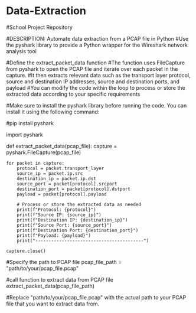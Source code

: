 # Data-Extraction
#School Project Repository

#DESCRIPTION: Automate data extraction from a PCAP file in Python 
#Use the pyshark library to provide a Python wrapper for the Wireshark network analysis tool

#Define the extract_packet_data function
#The function uses FileCapture from pyshark to open the PCAP file and iterate over each packet in the capture. 
#It then extracts relevant data such as the transport layer protocol, source and destination IP addresses, source and destination ports, and payload
#You can modify the code within the loop to process or store the extracted data according to your specific requirements

#Make sure to install the pyshark library before running the code. You can install it using the following command:

#pip install pyshark

import pyshark

def extract_packet_data(pcap_file):
    capture = pyshark.FileCapture(pcap_file)

    for packet in capture:
        protocol = packet.transport_layer
        source_ip = packet.ip.src
        destination_ip = packet.ip.dst
        source_port = packet[protocol].srcport
        destination_port = packet[protocol].dstport
        payload = packet[protocol].payload

        # Process or store the extracted data as needed
        print(f"Protocol: {protocol}")
        print(f"Source IP: {source_ip}")
        print(f"Destination IP: {destination_ip}")
        print(f"Source Port: {source_port}")
        print(f"Destination Port: {destination_port}")
        print(f"Payload: {payload}")
        print("-----------------------------------------")

    capture.close() 

#Specify the path to PCAP file
pcap_file_path = "path/to/your/pcap_file.pcap"

#call function to extract data from PCAP file
extract_packet_data(pcap_file_path)

#Replace "path/to/your/pcap_file.pcap" with the actual path to your PCAP file that you want to extract data from.
